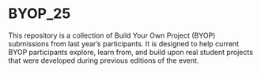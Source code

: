 # BYOP_25
This repository is a collection of Build Your Own Project (BYOP) submissions from last year’s participants.
It is designed to help current BYOP participants explore, learn from, and build upon real student projects that were developed during previous editions of the event.
